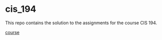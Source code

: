 # cis_194

This repo contains the solution to the assignments for the course CIS 194.

[course](https://www.cis.upenn.edu/~cis1940/spring13/lectures.html)
